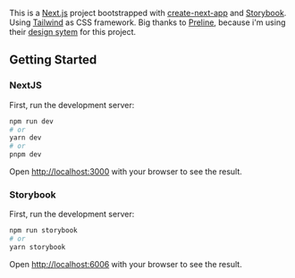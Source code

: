 This is a [Next.js](https://nextjs.org/) project bootstrapped with [create-next-app](https://github.com/vercel/next.js/tree/canary/packages/create-next-app) and [Storybook](https://storybook.js.org/). Using [Tailwind](https://tailwindcss.com/) as CSS framework. Big thanks to [Preline](https://preline.co/), because i'm using their [design sytem](https://preline.co/figma.html) for this project.

## Getting Started

### NextJS

First, run the development server:

```bash
npm run dev
# or
yarn dev
# or
pnpm dev
```

Open [http://localhost:3000](http://localhost:3000) with your browser to see the result.

### Storybook

First, run the development server:

```bash
npm run storybook
# or
yarn storybook
```

Open [http://localhost:6006](http://localhost:6006) with your browser to see the result.
